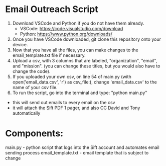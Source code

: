 # Email Outreach Script
1. Download VSCode and Python if you do not have them already.
   - VSCode: https://code.visualstudio.com/download
   - Python: https://www.python.org/downloads/
2. Once you have VSCode downloaded, git clone this repository onto your device.
3. Now that you have all the files, you can make changes to the email_template.txt file if necessary.
4. Upload a csv, with 3 columns that are labeled, "organization", "email", and "mission". (you can change these titles, but you would also have to change the code).
5. If you uploaded your own csv, on line 54 of main.py (with open('email_data.csv', 'r') as csv_file:), change 'email_data.csv' to the name of your csv file.
6. To run the script, go into the terminal and type: "python main.py"
  - this will send out emails to every email on the csv
  - it will attach the Sift PDF 1 pager, and also CC David and Tony automatically

# Components:
main.py - python script that logs into the Sift account and automates email sending process
email_template.txt - email template that is subject to change
